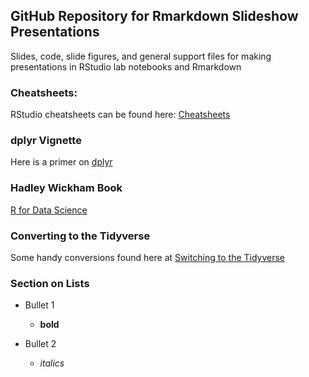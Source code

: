 GitHub Repository for Rmarkdown Slideshow Presentations
-----------
Slides, code, slide figures, and general support files for making presentations
in RStudio lab notebooks and Rmarkdown

### Cheatsheets:
RStudio cheatsheets can be found here: [Cheatsheets](https://www.rstudio.com/resources/cheatsheets/)


### dplyr Vignette
Here is a primer on [dplyr](https://cran.r-project.org/web/packages/dplyr/vignettes/dplyr.html)


### Hadley Wickham Book
[R for Data Science](http://r4ds.had.co.nz/)


### Converting to the Tidyverse
Some handy conversions found here at [Switching to the Tidyverse](http://www.significantdigits.org/2017/10/switching-from-base-r-to-tidyverse/)


### Section on Lists

* Bullet 1
  + **bold**

* Bullet 2
  + *italics*

